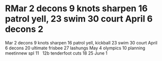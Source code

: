 # RMar 2 decons 9 knots sharpen 16 patrol yell, 23 swim 30 court April 6 decons 2

Mar 2 decons
9 knots sharpen
16 patrol yell, kickball
23 swim
30 court
April
6 decons
20 ultimate frisbee
27 lashungs
May
4 olympics
10 planning meetinnew spl
11   12b tenderfoot cuts
18
25
June
1
